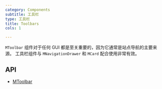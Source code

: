 ```yaml
---
category: Components
subtitle: 工具栏
type: 工具栏
title: Toolbars
cols: 1

---
```


`MToolbar` 组件对于任何 GUI 都是至关重要的，因为它通常是站点导航的主要来源。 工具栏组件与 `MNavigationDrawer` 和 `MCard` 配合使用非常有效。

## API

- [MToolbar](/docs/api/MToolbar)